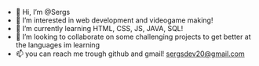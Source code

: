 - 👋 Hi, I’m @Sergs
- 👀 I’m interested in web development and videogame making!
- 🌱 I’m currently learning HTML, CSS, JS, JAVA, SQL!
- 💞️ I’m looking to collaborate on some challenging projects to get better at the languages im learning
- 📫 you can reach me trough github and gmail! sergsdev20@gmail.com

